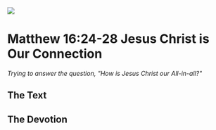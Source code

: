 <img class="intro-right" src="/images/art-matthew.jpg">

# Matthew 16:24-28 Jesus Christ is Our Connection

*Trying to answer the question, "How is Jesus Christ our All-in-all?"*

## The Text

## The Devotion